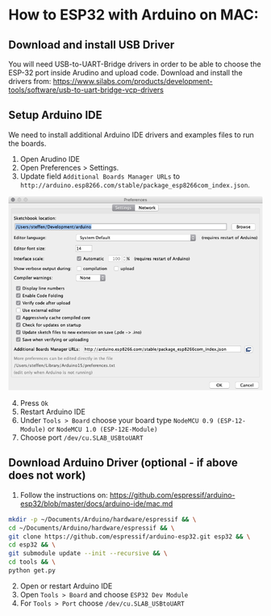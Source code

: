 # How to ESP32 with Arduino on MAC:


## Download and install USB Driver
You will need USB-to-UART-Bridge drivers in order to be able to choose the ESP-32 port inside Arudino and upload code. Download and install the drivers from:  https://www.silabs.com/products/development-tools/software/usb-to-uart-bridge-vcp-drivers


## Setup Arduino IDE
We need to install additional Arduino IDE drivers and examples files to run the boards.
1. Open Arudino IDE
2. Open Preferences > Settings.
3. Update field `Additional Boards Manager URLs` to `http://arduino.esp8266.com/stable/package_esp8266com_index.json`.

![Screenshot](screenshot_arduino.png)

4. Press `Ok`
5. Restart Arduino IDE
6. Under `Tools > Board` choose your board type `NodeMCU 0.9 (ESP-12-Module)` or `NodeMCU 1.0 (ESP-12E-Module)`
7. Choose port `/dev/cu.SLAB_USBtoUART`

## Download Arduino Driver (optional - if above does not work)

1. Follow the instructions on: https://github.com/espressif/arduino-esp32/blob/master/docs/arduino-ide/mac.md

```bash
mkdir -p ~/Documents/Arduino/hardware/espressif && \
cd ~/Documents/Arduino/hardware/espressif && \
git clone https://github.com/espressif/arduino-esp32.git esp32 && \
cd esp32 && \
git submodule update --init --recursive && \
cd tools && \
python get.py
```

2. Open or restart Arduino IDE
3. Open `Tools > Board` and choose `ESP32 Dev Module`
4. For `Tools > Port` choose `/dev/cu.SLAB_USBtoUART`
